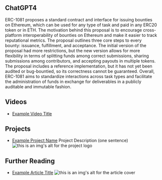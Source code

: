 ## ChatGPT4

ERC-1081 proposes a standard contract and interface for issuing bounties on Ethereum, which can be used for any type of task and paid in any ERC20 token or in ETH. The motivation behind this proposal is to encourage cross-platform interoperability of bounties on Ethereum and make it easier to track reputational metrics. The proposal outlines three core steps to every bounty: issuance, fulfillment, and acceptance. The initial version of the proposal had more restrictions, but the new version allows for more flexibility in terms of splitting funds among correct submissions, sharing submissions among contributors, and accepting payouts in multiple tokens. The proposal includes a reference implementation, but it has not yet been audited or bug-bountied, so its correctness cannot be guaranteed. Overall, ERC-1081 aims to standardize interactions across task types and facilitate the administration of funds in exchange for deliverables in a publicly auditable and immutable fashion.

## Videos

- [Example Video Title](https://www.youtube.com/watch?v=TDGq4aeevgY)

## Projects

- [Example Project Name](https://xxxx.xxx/xxxxx) Project Description (one sentence) ![this is an img's alt for the project logo](https://xxxx.xxx/project-logo.xxx)

## Further Reading

- [Example Article Title](https://xxxx.xxx/xxxxx) ![this is an img's alt for the article cover](https://xxxx.xxx/article-cover.xxx)
